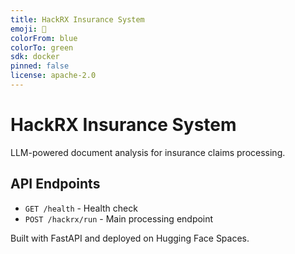 ```yaml
---
title: HackRX Insurance System
emoji: 🏥
colorFrom: blue
colorTo: green
sdk: docker
pinned: false
license: apache-2.0
---
```


# HackRX Insurance System

LLM-powered document analysis for insurance claims processing.

## API Endpoints

- `GET /health` - Health check
- `POST /hackrx/run` - Main processing endpoint

Built with FastAPI and deployed on Hugging Face Spaces.